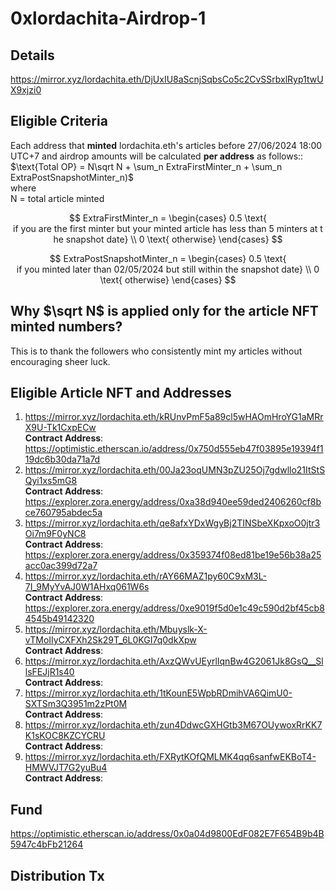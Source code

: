 # 0xlordachita-Airdrop-1

## Details
https://mirror.xyz/lordachita.eth/DjUxIU8aScnjSqbsCo5c2CvSSrbxlRyp1twUX9xjzi0

## Eligible Criteria
Each address that **minted** lordachita.eth's articles before 27/06/2024 18:00 UTC+7 and airdrop amounts will be calculated **per address** as follows::  </br>
$\text{Total OP} = N\sqrt N + \sum_n ExtraFirstMinter_n + \sum_n ExtraPostSnapshotMinter_n)$ </br>
where </br>
N = total article minted </br>

$$ ExtraFirstMinter_n = \begin{cases}
0.5 \text{ if you are the first minter but your minted article has less than 5 minters at the snapshot date} \\
0 \text{ otherwise}
\end{cases} $$

$$ ExtraPostSnapshotMinter_n = \begin{cases}
0.5 \text{ if you minted later than 02/05/2024 but still within the snapshot date} \\
0 \text{ otherwise}
\end{cases} $$

## Why $\sqrt N$ is applied only for the article NFT minted numbers?
This is to thank the followers who consistently mint my articles without encouraging sheer luck.

## Eligible Article NFT and Addresses
1. https://mirror.xyz/lordachita.eth/kRUnvPmF5a89cl5wHAOmHroYG1aMRrX9U-Tk1CxpECw </br>
   **Contract Address**: https://optimistic.etherscan.io/address/0x750d555eb47f03895e19394f119dc6b30da71a7d
2. https://mirror.xyz/lordachita.eth/00Ja23oqUMN3pZU25Oj7gdwllo21ItStSQyi1xs5mG8 </br> 
   **Contract Address**: https://explorer.zora.energy/address/0xa38d940ee59ded2406260cf8bce760795abdec5a
3. https://mirror.xyz/lordachita.eth/qe8afxYDxWgyBj2TINSbeXKpxoO0jtr3Oi7m9F0yNC8 </br>
   **Contract Address**: https://explorer.zora.energy/address/0x359374f08ed81be19e56b38a25acc0ac399d72a7
4. https://mirror.xyz/lordachita.eth/rAY66MAZ1py60C9xM3L-7I_9MyYvAJ0W1AHxq061W6s </br>
   **Contract Address**: https://explorer.zora.energy/address/0xe9019f5d0e1c49c590d2bf45cb84545b49142320
5. https://mirror.xyz/lordachita.eth/Mbuyslk-X-vTMoIIyCXFXh2Sk29T_6L0KGI7q0dkXpw </br>
   **Contract Address**: 
6. https://mirror.xyz/lordachita.eth/AxzQWvUEyrlIqnBw4G2061Jk8GsQ__SllsFEJjR1s40 </br>
   **Contract Address**: 
7. https://mirror.xyz/lordachita.eth/1tKounE5WpbRDmihVA6QimU0-SXTSm3Q3951m2zPt0M </br>
   **Contract Address**: 
8. https://mirror.xyz/lordachita.eth/zun4DdwcGXHGtb3M67OUywoxRrKK7K1sKOC8KZCYCRU </br>
    **Contract Address**:
9. https://mirror.xyz/lordachita.eth/FXRytKOfQMLMK4qq6sanfwEKBoT4-HMWVJT7G2yuBu4 </br>
    **Contract Address**:

## Fund 
https://optimistic.etherscan.io/address/0x0a04d9800EdF082E7F654B9b4B5947c4bFb21264

## Distribution Tx
